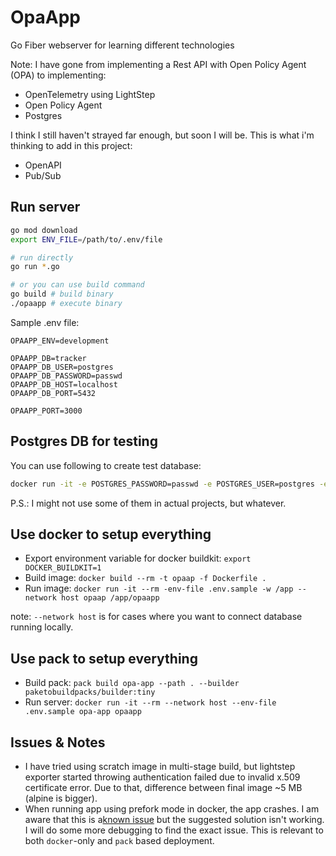 # OpaApp

Go Fiber webserver for learning different technologies

Note: I have gone from implementing a Rest API with Open Policy Agent (OPA) to implementing:

- OpenTelemetry using LightStep
- Open Policy Agent
- Postgres

I think I still haven't strayed far enough, but soon I will be. This is what i'm thinking to add in this project:

- OpenAPI
- Pub/Sub

## Run server

```bash
go mod download
export ENV_FILE=/path/to/.env/file

# run directly
go run *.go

# or you can use build command
go build # build binary
./opaapp # execute binary

```

Sample .env file:

```.env
OPAAPP_ENV=development

OPAAPP_DB=tracker
OPAAPP_DB_USER=postgres
OPAAPP_DB_PASSWORD=passwd
OPAAPP_DB_HOST=localhost
OPAAPP_DB_PORT=5432

OPAAPP_PORT=3000

```

## Postgres DB for testing

You can use following to create test database:

```bash
docker run -it -e POSTGRES_PASSWORD=passwd -e POSTGRES_USER=postgres -e POSTGRES_DB=tracker -p 5432:5432 postgres
```

P.S.: I might not use some of them in actual projects, but whatever.

## Use docker to setup everything

- Export environment variable for docker buildkit: `export DOCKER_BUILDKIT=1`
- Build image: `docker build --rm -t opaap -f Dockerfile .`
- Run image: `docker run -it --rm -env-file .env.sample -w /app --network host opaap /app/opaapp`

note: `--network host` is for cases where you want to connect database running locally.

## Use pack to setup everything

- Build pack: `pack build opa-app --path . --builder paketobuildpacks/builder:tiny`
- Run server: `docker run -it --rm --network host --env-file .env.sample opa-app opaapp`

## Issues & Notes

- I have tried using scratch image in multi-stage build, but lightstep exporter started throwing authentication failed due to invalid x.509 certificate error. Due to that, difference between final image ~5 MB (alpine is bigger).
- When running app using prefork mode in docker, the app crashes. I am aware that this is a[known issue](https://github.com/gofiber/fiber/issues/1021#issuecomment-730537971) but the suggested solution isn't working. I will do some more debugging to find the exact issue. This is relevant to both `docker`-only and `pack` based deployment.
